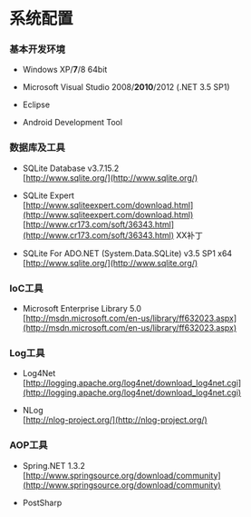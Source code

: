 系统配置
=========


### 基本开发环境  

* Windows XP/**7**/8 64bit  

* Microsoft Visual Studio 2008/**2010**/2012 (.NET 3.5 SP1)  

* Eclipse  

* Android Development Tool

### 数据库及工具  

* SQLite Database v3.7.15.2  
[http://www.sqlite.org/](http://www.sqlite.org/)   

* SQLite Expert  
[http://www.sqliteexpert.com/download.html](http://www.sqliteexpert.com/download.html)   
[http://www.cr173.com/soft/36343.html](http://www.cr173.com/soft/36343.html) XX补丁

* SQLite For ADO.NET (System.Data.SQLite) v3.5 SP1 x64  
[http://www.sqlite.org/](http://www.sqlite.org/)

### IoC工具

* Microsoft Enterprise Library 5.0  
[http://msdn.microsoft.com/en-us/library/ff632023.aspx](http://msdn.microsoft.com/en-us/library/ff632023.aspx)

### Log工具

* Log4Net  
[http://logging.apache.org/log4net/download_log4net.cgi](http://logging.apache.org/log4net/download_log4net.cgi)  

* NLog  
[http://nlog-project.org/](http://nlog-project.org/)

### AOP工具

* Spring.NET 1.3.2  
[http://www.springsource.org/download/community](http://www.springsource.org/download/community)

* PostSharp